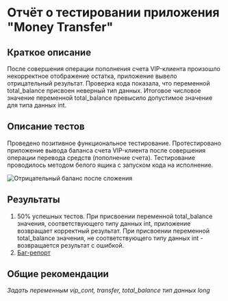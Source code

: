 # Отчёт о тестировании приложения "Money Transfer"

## Краткое описание

После совершения операции пополнения счета VIP-клиента произошло некорректное отображение остатка, приложение вывело отрицательный результат. 
Проверка кода показала, что переменной total_balance присвоен неверный тип данных. 
Итоговое числовое значение переменной total_balance превысило допустимое значение для типа данных int.

## Описание тестов

Проведено позитивное функциональное тестирование. Протестировано приложение вывода баланса счета VIP-клиента после совершения операции перевода средств (пополнение счета). Тестирование проводилось методом белого ящика с запуском кода на исполнение.

![Отрицательный баланс после сложения](https://user-images.githubusercontent.com/72633270/98287488-7efdc000-1fb6-11eb-93e8-dc593f85ae40.png)


## Результаты

1. 50% успешных тестов. При присвоении переменной total_balance значения, соответствующего типу данных int, приложение возвращает корректный результат. При присвоении переменной total_balance значения, не соответствующего типу данных int - возвращается результат с ошибкой.
2. [Баг-репорт](https://github.com/AlekO1967/Money-Transfer/issues/1#issue-737172205) 

## Общие рекомендации
*Задать переменным vip_cont, transfer, total_balance тип данных long*